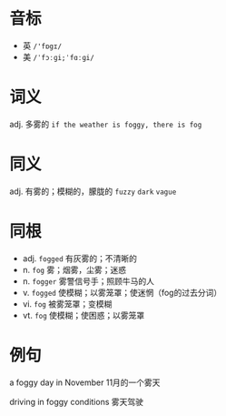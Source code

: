 # 音标

- 英 `/'fɒgɪ/`
- 美 `/ˈfɔːɡi;ˈfɑːɡi/`

# 词义

adj. 多雾的
`if the weather is foggy, there is fog`

# 同义

adj. 有雾的；模糊的，朦胧的
`fuzzy` `dark` `vague`

# 同根

- adj. `fogged` 有灰雾的；不清晰的
- n. `fog` 雾；烟雾，尘雾；迷惑
- n. `fogger` 雾警信号手；照顾牛马的人
- v. `fogged` 使模糊；以雾笼罩；使迷惘（fog的过去分词）
- vi. `fog` 被雾笼罩；变模糊
- vt. `fog` 使模糊；使困惑；以雾笼罩

# 例句

a foggy day in November
11月的一个雾天

driving in foggy conditions
雾天驾驶


